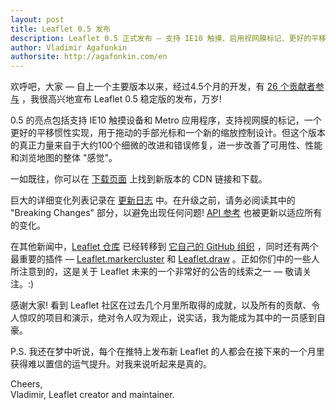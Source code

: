 ```yaml
---
layout: post
title: Leaflet 0.5 发布
description: Leaflet 0.5 正式发布 — 支持 IE10 触摸、启用视网膜标记、更好的平移惯性、新的缩放控制以及大约一百个其他改进和错误修复
author: Vladimir Agafonkin
authorsite: http://agafonkin.com/en
---
```


欢呼吧，大家 &mdash; 自上一个主要版本以来，经过4.5个月的开发，有 [26 个贡献者参与](https://github.com/Leaflet/Leaflet/graphs/contributors?from=2012-08-30&to=2013-01-17&type=c) ，我很高兴地宣布 Leaflet 0.5 稳定版的发布，万岁!

0.5 的亮点包括支持 IE10 触摸设备和 Metro 应用程序，支持视网膜的标记，一个更好的平移惯性实现，用于拖动的手部光标和一个新的缩放控制设计。但这个版本的真正力量来自于大约100个细微的改进和错误修复，进一步改善了可用性、性能和浏览地图的整体 "感觉"。

一如既往，你可以在 [下载页面](.../.../.../download.html) 上找到新版本的 CDN 链接和下载。

巨大的详细变化列表记录在 [更新日志](https://github.com/Leaflet/Leaflet/blob/master/CHANGELOG.md) 中。在升级之前，请务必阅读其中的 "Breaking Changes" 部分，以避免出现任何问题! [API 参考](.../.../.../reference.html) 也被更新以适应所有的变化。

在其他新闻中，[Leaflet 仓库](https://github.com/Leaflet/Leaflet) 已经转移到 [它自己的 GitHub 组织](https://github.com/Leaflet) ，同时还有两个最重要的插件 &mdash; [Leaflet.markercluster](https://github.com/Leaflet/Leaflet.markercluster) 和 [Leaflet.draw](https://github.com/Leaflet/Leaflet.draw) 。正如你们中的一些人所注意到的，这是关于 Leaflet 未来的一个非常好的公告的线索之一 &mdash; 敬请关注。:)

感谢大家! 看到 Leaflet 社区在过去几个月里所取得的成就，以及所有的贡献、令人惊叹的项目和演示，绝对令人叹为观止，说实话，我为能成为其中的一员感到自豪。

P.S. 我还在梦中听说，每个在推特上发布新 Leaflet 的人都会在接下来的一个月里获得难以置信的运气提升。对我来说听起来是真的。

Cheers,<br>
Vladimir, Leaflet creator and maintainer.
